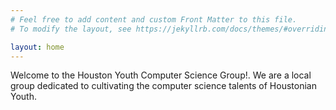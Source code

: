 ```yaml
---
# Feel free to add content and custom Front Matter to this file.
# To modify the layout, see https://jekyllrb.com/docs/themes/#overriding-theme-defaults

layout: home
---
```


Welcome to the Houston Youth Computer Science Group!. We are a local group dedicated to cultivating the computer science talents of Houstonian Youth.
